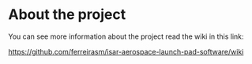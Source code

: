 # About the project

You can see more information about the project read the wiki in this link:

https://github.com/ferreirasm/isar-aerospace-launch-pad-software/wiki

